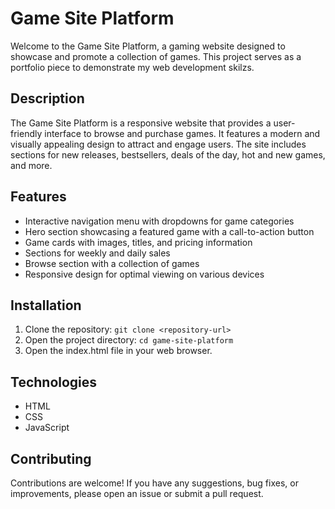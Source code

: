 # Game Site Platform

Welcome to the Game Site Platform, a gaming website designed to showcase and promote a collection of games. This project serves as a portfolio piece to demonstrate my web development skilzs.

## Description

The Game Site Platform is a responsive website that provides a user-friendly interface to browse and purchase games. It features a modern and visually appealing design to attract and engage users. The site includes sections for new releases, bestsellers, deals of the day, hot and new games, and more.

## Features

- Interactive navigation menu with dropdowns for game categories
- Hero section showcasing a featured game with a call-to-action button
- Game cards with images, titles, and pricing information
- Sections for weekly and daily sales
- Browse section with a collection of games
- Responsive design for optimal viewing on various devices

## Installation

1. Clone the repository: `git clone <repository-url>`
2. Open the project directory: `cd game-site-platform`
3. Open the index.html file in your web browser.

## Technologies

- HTML
- CSS
- JavaScript

## Contributing

Contributions are welcome! If you have any suggestions, bug fixes, or improvements, please open an issue or submit a pull request.
